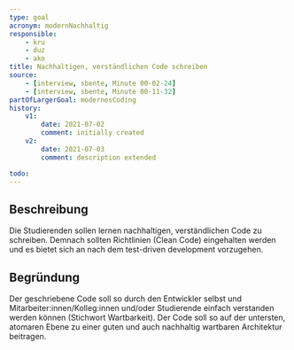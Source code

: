 ```yaml
---
type: goal
acronym: modernNachhaltig
responsible: 
    - kru
    - duz
    - ako
title: Nachhaltigen, verständlichen Code schreiben 
source:
    - [interview, sbente, Minute 00-02-24]
    - [interview, sbente, Minute 00-11-32]
partOfLargerGoal: modernesCoding
history:
    v1:
        date: 2021-07-02
        comment: initially created
    v2:
        date: 2021-07-03
        comment: description extended

todo: 
---
```


## Beschreibung

Die Studierenden sollen lernen nachhaltigen, verständlichen Code zu schreiben. Demnach sollten Richtlinien (Clean Code) eingehalten werden und es bietet sich an nach dem test-driven development vorzugehen.

## Begründung

Der geschriebene Code soll so durch den Entwickler selbst und Mitarbeiter:innen/Kolleg:innen und/oder Studierende einfach verstanden werden können (Stichwort Wartbarkeit). Der Code soll so auf der untersten, atomaren Ebene zu einer guten und auch nachhaltig wartbaren Architektur beitragen.
